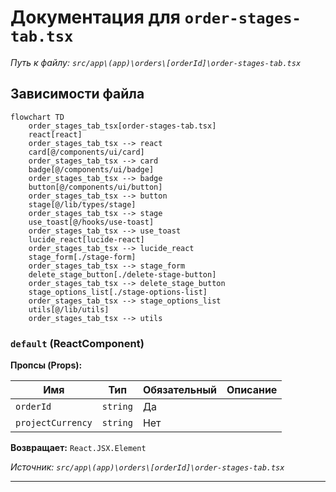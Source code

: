 # Документация для `order-stages-tab.tsx`

*Путь к файлу: `src/app\(app)\orders\[orderId]\order-stages-tab.tsx`*

## Зависимости файла

```mermaid
flowchart TD
    order_stages_tab_tsx[order-stages-tab.tsx]
    react[react]
    order_stages_tab_tsx --> react
    card[@/components/ui/card]
    order_stages_tab_tsx --> card
    badge[@/components/ui/badge]
    order_stages_tab_tsx --> badge
    button[@/components/ui/button]
    order_stages_tab_tsx --> button
    stage[@/lib/types/stage]
    order_stages_tab_tsx --> stage
    use_toast[@/hooks/use-toast]
    order_stages_tab_tsx --> use_toast
    lucide_react[lucide-react]
    order_stages_tab_tsx --> lucide_react
    stage_form[./stage-form]
    order_stages_tab_tsx --> stage_form
    delete_stage_button[./delete-stage-button]
    order_stages_tab_tsx --> delete_stage_button
    stage_options_list[./stage-options-list]
    order_stages_tab_tsx --> stage_options_list
    utils[@/lib/utils]
    order_stages_tab_tsx --> utils
```

### `default` (ReactComponent)

**Пропсы (Props):**

| Имя | Тип | Обязательный | Описание |
|---|---|---|---|
| `orderId` | `string` | Да |  |
| `projectCurrency` | `string` | Нет |  |

**Возвращает:** `React.JSX.Element`

*Источник: `src/app\(app)\orders\[orderId]\order-stages-tab.tsx`*

---
